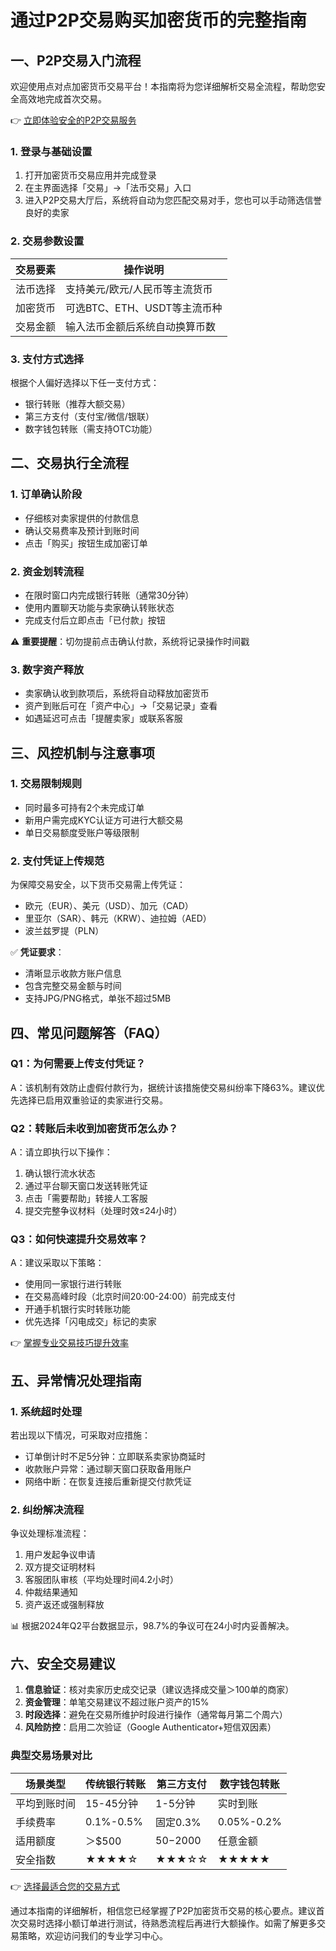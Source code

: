 # 通过P2P交易购买加密货币的完整指南

## 一、P2P交易入门流程
欢迎使用点对点加密货币交易平台！本指南将为您详细解析交易全流程，帮助您安全高效地完成首次交易。

👉 [立即体验安全的P2P交易服务](https://bit.ly/okx_welcome)

### 1. 登录与基础设置
1. 打开加密货币交易应用并完成登录
2. 在主界面选择「交易」→「法币交易」入口
3. 进入P2P交易大厅后，系统将自动为您匹配交易对手，您也可以手动筛选信誉良好的卖家

### 2. 交易参数设置
| 交易要素 | 操作说明 |
|---------|---------|
| 法币选择 | 支持美元/欧元/人民币等主流货币 |
| 加密货币 | 可选BTC、ETH、USDT等主流币种 |
| 交易金额 | 输入法币金额后系统自动换算币数 |

### 3. 支付方式选择
根据个人偏好选择以下任一支付方式：
- 银行转账（推荐大额交易）
- 第三方支付（支付宝/微信/银联）
- 数字钱包转账（需支持OTC功能）

## 二、交易执行全流程
### 1. 订单确认阶段
- 仔细核对卖家提供的付款信息
- 确认交易费率及预计到账时间
- 点击「购买」按钮生成加密订单

### 2. 资金划转流程
- 在限时窗口内完成银行转账（通常30分钟）
- 使用内置聊天功能与卖家确认转账状态
- 完成支付后立即点击「已付款」按钮

⚠️ **重要提醒**：切勿提前点击确认付款，系统将记录操作时间戳

### 3. 数字资产释放
- 卖家确认收到款项后，系统将自动释放加密货币
- 资产到账后可在「资产中心」→「交易记录」查看
- 如遇延迟可点击「提醒卖家」或联系客服

## 三、风控机制与注意事项
### 1. 交易限制规则
- 同时最多可持有2个未完成订单
- 新用户需完成KYC认证方可进行大额交易
- 单日交易额度受账户等级限制

### 2. 支付凭证上传规范
为保障交易安全，以下货币交易需上传凭证：
- 欧元（EUR）、美元（USD）、加元（CAD）
- 里亚尔（SAR）、韩元（KRW）、迪拉姆（AED）
- 波兰兹罗提（PLN）

✅ **凭证要求**：
- 清晰显示收款方账户信息
- 包含完整交易金额与时间
- 支持JPG/PNG格式，单张不超过5MB

## 四、常见问题解答（FAQ）
### Q1：为何需要上传支付凭证？
A：该机制有效防止虚假付款行为，据统计该措施使交易纠纷率下降63%。建议优先选择已启用双重验证的卖家进行交易。

### Q2：转账后未收到加密货币怎么办？
A：请立即执行以下操作：
1. 确认银行流水状态
2. 通过平台聊天窗口发送转账凭证
3. 点击「需要帮助」转接人工客服
4. 提交完整争议材料（处理时效≤24小时）

### Q3：如何快速提升交易效率？
A：建议采取以下策略：
- 使用同一家银行进行转账
- 在交易高峰时段（北京时间20:00-24:00）前完成支付
- 开通手机银行实时转账功能
- 优先选择「闪电成交」标记的卖家

👉 [掌握专业交易技巧提升效率](https://bit.ly/okx_welcome)

## 五、异常情况处理指南
### 1. 系统超时处理
若出现以下情况，可采取对应措施：
- 订单倒计时不足5分钟：立即联系卖家协商延时
- 收款账户异常：通过聊天窗口获取备用账户
- 网络中断：在恢复连接后重新提交付款凭证

### 2. 纠纷解决流程
争议处理标准流程：
1. 用户发起争议申请
2. 双方提交证明材料
3. 客服团队审核（平均处理时间4.2小时）
4. 仲裁结果通知
5. 资产返还或强制释放

📊 根据2024年Q2平台数据显示，98.7%的争议可在24小时内妥善解决。

## 六、安全交易建议
1. **信息验证**：核对卖家历史成交记录（建议选择成交量＞100单的商家）
2. **资金管理**：单笔交易建议不超过账户资产的15%
3. **时段选择**：避免在交易所维护时段进行操作（通常每月第二个周六）
4. **风险防控**：启用二次验证（Google Authenticator+短信双因素）

### 典型交易场景对比
| 场景类型 | 传统银行转账 | 第三方支付 | 数字钱包转账 |
|---------|-------------|-----------|--------------|
| 平均到账时间 | 15-45分钟 | 1-5分钟 | 实时到账 |
| 手续费率 | 0.1%-0.5% | 固定0.3% | 0.05%-0.2% |
| 适用额度 | ＞$500 | $50-$2000 | 任意金额 |
| 安全指数 | ★★★★☆ | ★★★☆☆ | ★★★★★ |

👉 [选择最适合您的交易方式](https://bit.ly/okx_welcome)

通过本指南的详细解析，相信您已经掌握了P2P加密货币交易的核心要点。建议首次交易时选择小额订单进行测试，待熟悉流程后再进行大额操作。如需了解更多交易策略，欢迎访问我们的专业学习中心。